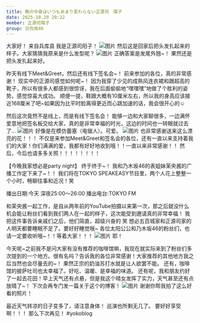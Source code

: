 ```yaml
---
title: 鞄の中身はいつもあまり変わらない正源司　陽子
date: 2025.10.20 20:22
member: 正源司陽子
group: 日向坂46
---
```


大家好！
来自兵库县
我是正源司阳子！
![图片](https://cdn.hinatazaka46.com/files/14/diary/official/member/moblog/202510/mobpLhY1N.jpg)
然后这是回家后把头发扎起来的样子。大家猜猜我原来是什么发型呢？
![图片](https://cdn.hinatazaka46.com/files/14/diary/official/member/moblog/202510/mobCMlD41.jpg)
正确答案是发尾外翘~！
果然还是把头发扎起来好。

昨天有线下Meet&Greet，然后还有线下签名会~！
前来参加的各位，真的非常感谢！
现实中的正源司感觉如何呢~！
因为我穿了少见的成熟风连衣裙和跟超高的靴子，所以有很多人都感到很惊讶，我在后面偷偷地“嘿嘿嘿”地做了个胜利的姿势。感觉惊喜大成功。
顺便一提，鞋跟大概有10厘米左右，所以我的身高应该接近168厘米了吧~如果因为比平时脸离得更近而心跳加速的话，我会很开心的☺️

然后这次竟然不是线上，而是有线下签名会！
能够一边和大家聊很多，一边满怀爱意地把签名板交给大家，真的是非常幸福的时光，这边的时间也一转眼就过去了…
![图片](https://cdn.hinatazaka46.com/files/14/diary/official/member/moblog/202510/mobXs4coU.jpg)
好像是在模仿蕾塞（电锯人）。可爱。
![图片](https://cdn.hinatazaka46.com/files/14/diary/official/member/moblog/202510/mobi6JAYJ.png)
也非常感谢送来这么漂亮的花！！！
不仅是来参加Meet&Greet和签名会的各位，还有一直以来支持着我们的大家！你们满满的爱，我都有好好地收到哦！！一直以来非常感谢！！
然后，今后也请多多关照！！！！！！！！

【今晚我家想必是party night】
终于终于~！
我和乃木坂46的表姐妹茉央酱的广播工作定下来了~！！
我们将在TOKYO SPEAKEASY节目里，两个人花上整整一个小时，畅聊往事和近况！笑

播出日期:今天 深夜25:00〜26:00
播出电台:TOKYO FM

和茉央酱一起工作，是自从两年前的YouTube拍摄以来第一次，那之后就没什么机会能让粉丝们看到我们两人在一起的样子，这次能受到邀请真的非常幸福！
我把这件事告诉亲戚们之后，他们简直，超级兴奋的 笑
想必五百城家和正源司家的人明天都要睡眠不足了。要好好睡觉哦~
各位太阳公公和乃木坂46的粉丝们，也请一定要收听哦~！！等着大家！！！
![图片](https://cdn.hinatazaka46.com/files/14/diary/official/member/moblog/202510/mobRPsAn8.jpg)
耶！


今天呢~之前我不是问大家有没有推荐的咖啡馆嘛，我现在就实际来到了粉丝们多次提到的一个地方。很有名吗？告诉我的各位非常感谢！大家推荐的其他地方我之后当然也会尽量去的~！
果然正宗的奶油苏打水就是让人欲罢不能。
还有，咖啡馆的披萨吐司也太幸福了。好吃、温暖、是幸福的味道。
还有呢，我和朋友约好了一起去花田！早上天气还有点悬，但是我这个晴女发挥了实力，天气甚至还有点放晴了~！
下次会再专门发一篇关于这个的博客！
![图片](https://cdn.hinatazaka46.com/files/14/diary/official/member/moblog/202510/mobjgbPHb.jpg)
谢谢你帮我拍了这么好看的照片！

最近天气转凉的日子变多了，请注意身体！
巡演也所剩无几了。
要好好享受啊！！！
那么下次再见！
#yokoblog